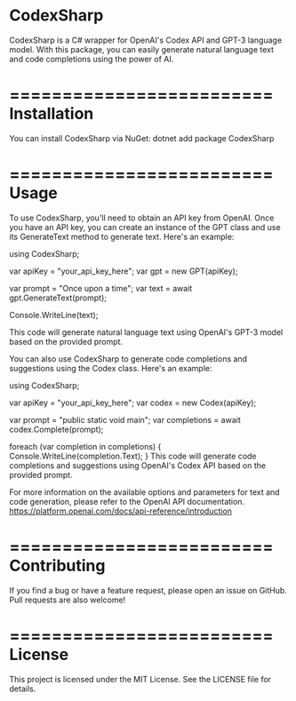 # CodexSharp

CodexSharp is a C# wrapper for OpenAI's Codex API and GPT-3 language model. With this package, you can easily generate natural language text and code completions using the power of AI.

=========================
Installation
=========================
You can install CodexSharp via NuGet:
dotnet add package CodexSharp

=========================
Usage
=========================
To use CodexSharp, you'll need to obtain an API key from OpenAI. Once you have an API key, you can create an instance of the GPT class and use its GenerateText method to generate text. Here's an example:


using CodexSharp;

var apiKey = "your_api_key_here";
var gpt = new GPT(apiKey);

var prompt = "Once upon a time";
var text = await gpt.GenerateText(prompt);

Console.WriteLine(text);

This code will generate natural language text using OpenAI's GPT-3 model based on the provided prompt.

You can also use CodexSharp to generate code completions and suggestions using the Codex class. Here's an example:

using CodexSharp;

var apiKey = "your_api_key_here";
var codex = new Codex(apiKey);

var prompt = "public static void main";
var completions = await codex.Complete(prompt);

foreach (var completion in completions)
{
    Console.WriteLine(completion.Text);
}
This code will generate code completions and suggestions using OpenAI's Codex API based on the provided prompt.

For more information on the available options and parameters for text and code generation, please refer to the OpenAI API documentation.
https://platform.openai.com/docs/api-reference/introduction

=========================
Contributing
=========================

If you find a bug or have a feature request, please open an issue on GitHub. Pull requests are also welcome!

=========================
License
=========================
This project is licensed under the MIT License. See the LICENSE file for details.

